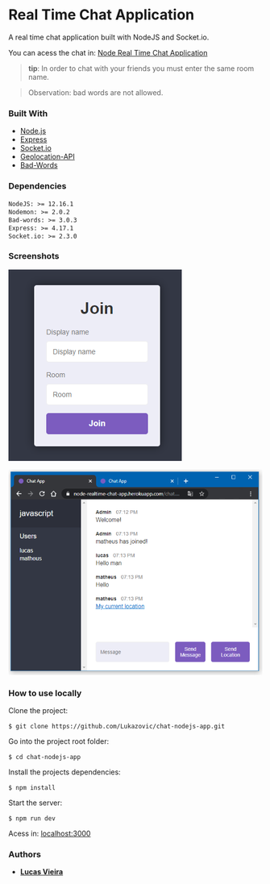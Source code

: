 # Real Time Chat Application

A real time chat application built with NodeJS and Socket.io.

You can acess the chat in: [Node Real Time Chat Application](https://node-realtime-chat-app.herokuapp.com/)

> **tip**: In order to chat with your friends you must enter the same room name.

> Observation: bad words are not allowed.

### Built With

- [Node.js](https://nodejs.org/en/)
- [Express](https://expressjs.com/)
- [Socket.io](https://socket.io/)
- [Geolocation-API](https://developer.mozilla.org/en-US/docs/Web/API/Geolocation_API)
- [Bad-Words](https://www.npmjs.com/package/bad-words)

### Dependencies
```
NodeJS: >= 12.16.1
Nodemon: >= 2.0.2
Bad-words: >= 3.0.3
Express: >= 4.17.1
Socket.io: >= 2.3.0
```

### Screenshots

![Join Page](https://github.com/Lukazovic/chat-nodejs-app/blob/master/public/screenshots/Join-Page-node-chat-app-screenshot.png)

![Chat Page](https://github.com/Lukazovic/chat-nodejs-app/blob/master/public/screenshots/Chat-Page-node-chat-app-Screenshot.png)

### How to use locally

Clone the project:
```
$ git clone https://github.com/Lukazovic/chat-nodejs-app.git
```

Go into the project root folder:
```
$ cd chat-nodejs-app
```

Install the projects dependencies:
```
$ npm install
```

Start the server:
```
$ npm run dev
```

Acess in: [localhost:3000](http://localhost:3000/)

### Authors

- [**Lucas Vieira**](https://github.com/Lukazovic)
